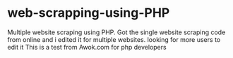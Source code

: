 # web-scrapping-using-PHP
Multiple website scraping using  PHP. Got the single website scraping code from online and i edited it for multiple websites. looking for more users to edit it
This is a test from Awok.com for php developers
